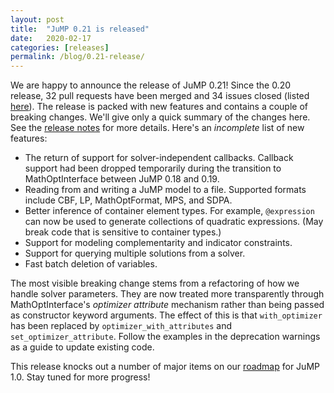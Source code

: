 ```yaml
---
layout: post
title:  "JuMP 0.21 is released"
date:   2020-02-17
categories: [releases]
permalink: /blog/0.21-release/
---
```


We are happy to announce the release of JuMP 0.21! Since the 0.20 release,
32 pull requests have been merged and 34 issues closed
(listed [here](https://github.com/JuliaOpt/JuMP.jl/releases/tag/v0.21.0)).
The release is packed with new features and contains a couple of breaking
changes. We'll give only a quick summary of the changes here. See the
[release notes](https://github.com/JuliaOpt/JuMP.jl/blob/master/NEWS.md#version-021-feb-16-2020) for more details. Here's an *incomplete* list of new features:

- The return of support for solver-independent callbacks. Callback support had
been dropped temporarily during the transition to MathOptInterface between
JuMP 0.18 and 0.19.
- Reading from and writing a JuMP model to a file. Supported formats include
CBF, LP, MathOptFormat, MPS, and SDPA.
- Better inference of container element types. For example, `@expression` can
now be used to generate collections of quadratic expressions.
(May break code that is sensitive to container types.)
- Support for modeling complementarity and indicator constraints.
- Support for querying multiple solutions from a solver.
- Fast batch deletion of variables.

The most visible breaking change stems from a refactoring of how we handle
solver parameters. They are now treated more transparently through
MathOptInterface's *optimizer attribute* mechanism rather than being passed
as constructor keyword arguments. The effect of this is that `with_optimizer`
has been replaced by `optimizer_with_attributes` and `set_optimizer_attribute`.
Follow the examples in the deprecation warnings as a guide to update existing
code.

This release knocks out a number of major items on our
[roadmap](http://www.juliaopt.org/JuMP.jl/v0.21.0/roadmap/) for JuMP 1.0. Stay
tuned for more progress!
